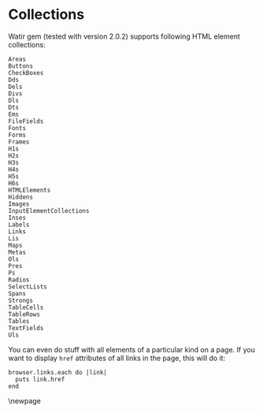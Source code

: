 # Collections

Watir gem (tested with version 2.0.2) supports following HTML element collections:

    Areas
    Buttons
    CheckBoxes
    Dds
    Dels
    Divs
    Dls
    Dts
    Ems
    FileFields
    Fonts
    Forms
    Frames
    H1s
    H2s
    H3s
    H4s
    H5s
    H6s
    HTMLElements
    Hiddens
    Images
    InputElementCollections
    Inses
    Labels
    Links
    Lis
    Maps
    Metas
    Ols
    Pres
    Ps
    Radios
    SelectLists
    Spans
    Strongs
    TableCells
    TableRows
    Tables
    TextFields
    Uls

You can even do stuff with all elements of a particular kind on a page. If you want to display `href` attributes of all links in the page, this will do it:

    browser.links.each do |link|
      puts link.href
    end

\newpage

